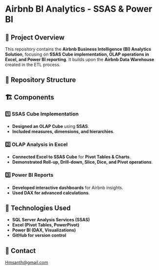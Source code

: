 # Airbnb BI Analytics - SSAS & Power BI

## 📌 Project Overview
This repository contains the **Airbnb Business Intelligence (BI) Analytics Solution**, focusing on **SSAS Cube implementation, OLAP operations in Excel, and Power BI reporting**. It builds upon the **Airbnb Data Warehouse** created in the ETL process.

## 📂 Repository Structure

## 🏗️ Components

### **1️⃣ SSAS Cube Implementation**
- **Designed an OLAP Cube** using **SSAS**.
- **Included measures, dimensions, and hierarchies**.

### **2️⃣ OLAP Analysis in Excel**
- **Connected Excel to SSAS Cube** for **Pivot Tables & Charts**.
- **Demonstrated Roll-up, Drill-down, Slice, Dice, and Pivot operations**.

### **3️⃣ Power BI Reports**
- **Developed interactive dashboards** for Airbnb insights.
- **Used DAX for advanced calculations**.

## 🚀 Technologies Used
- **SQL Server Analysis Services (SSAS)**
- **Excel (Pivot Tables, PowerPivot)**
- **Power BI (DAX, Visualizations)**
- **GitHub for version control**

## 📧 Contact
Hmsanth@gmail.com

